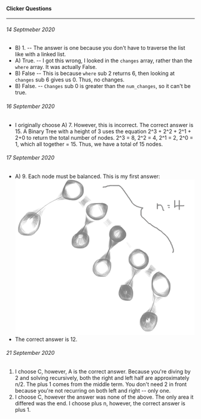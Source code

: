 #### Clicker Questions
---
###### 14 Septmeber 2020
- B) 1. --  The answer is one because you don't have to traverse the list like with a linked list.    
- A) True. -- I got this wrong, I looked in the `changes` array, rather than the `where` array. It was actually False.    
- B) False  --  This is because `where` sub 2 returns 6, then looking at `changes` sub 6 gives us 0. Thus, no changes.    
- B) False. --  `Changes` sub 0 is greater than the `num_changes`, so it can't be true.   
    
###### 16 September 2020
- I originally choose A) 7.
 However, this is incorrect. The
 correct answer is 15.
 A Binary Tree with a height of 3
 uses the equation 2^3 + 2^2 + 2^1 + 2+0
 to return the total number of nodes.
 2^3 = 8, 2^2 = 4, 2^1 = 2, 2^0 = 1,
 which all together = 15.
 Thus, we have a total of 15 nodes.     
   
###### 17 September 2020
- A) 9. Each node must be balanced. This is
 my first answer:   
![1](./ref/answer1.png)     
- The correct answer is 12.     
    
###### 21 September 2020
1. I choose C, however, A is the correct
 answer. Because you're diving by 2 and solving recursively, both the right and left half
 are approximately n/2. The plus 1 comes from the middle term. You don't need 2 in front because you're not recurring on both left and right -- only one.   
2. I choose C, however the answer was none of the above. The only area it differed was the end. I choose plus n, however, the correct answer is plus 1.     
    

